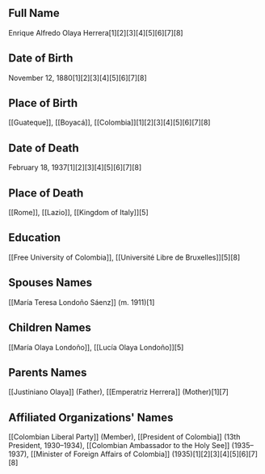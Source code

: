 ## Full Name
Enrique Alfredo Olaya Herrera[1][2][3][4][5][6][7][8]

## Date of Birth
November 12, 1880[1][2][3][4][5][6][7][8]

## Place of Birth
[[Guateque]], [[Boyacá]], [[Colombia]][1][2][3][4][5][6][7][8]

## Date of Death
February 18, 1937[1][2][3][4][5][6][7][8]

## Place of Death
[[Rome]], [[Lazio]], [[Kingdom of Italy]][5]

## Education
[[Free University of Colombia]],
[[Université Libre de Bruxelles]][5][8]

## Spouses Names
[[María Teresa Londoño Sáenz]] (m. 1911)[1]

## Children Names
[[María Olaya Londoño]],
[[Lucía Olaya Londoño]][5]

## Parents Names
[[Justiniano Olaya]] (Father),
[[Emperatriz Herrera]] (Mother)[1][7]

## Affiliated Organizations' Names
[[Colombian Liberal Party]] (Member),
[[President of Colombia]] (13th President, 1930–1934),
[[Colombian Ambassador to the Holy See]] (1935–1937),
[[Minister of Foreign Affairs of Colombia]] (1935)[1][2][3][4][5][6][7][8]

